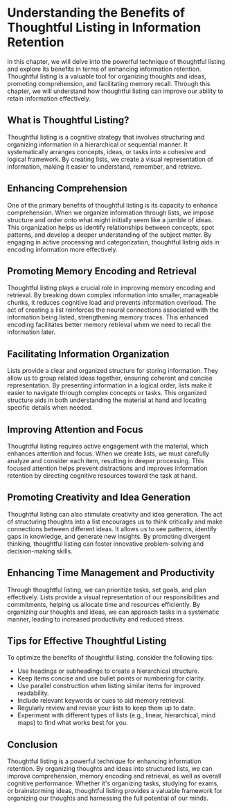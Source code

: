 Understanding the Benefits of Thoughtful Listing in Information Retention
==================================================================================

In this chapter, we will delve into the powerful technique of thoughtful listing and explore its benefits in terms of enhancing information retention. Thoughtful listing is a valuable tool for organizing thoughts and ideas, promoting comprehension, and facilitating memory recall. Through this chapter, we will understand how thoughtful listing can improve our ability to retain information effectively.

**What is Thoughtful Listing?**
-------------------------------

Thoughtful listing is a cognitive strategy that involves structuring and organizing information in a hierarchical or sequential manner. It systematically arranges concepts, ideas, or tasks into a cohesive and logical framework. By creating lists, we create a visual representation of information, making it easier to understand, remember, and retrieve.

**Enhancing Comprehension**
---------------------------

One of the primary benefits of thoughtful listing is its capacity to enhance comprehension. When we organize information through lists, we impose structure and order onto what might initially seem like a jumble of ideas. This organization helps us identify relationships between concepts, spot patterns, and develop a deeper understanding of the subject matter. By engaging in active processing and categorization, thoughtful listing aids in encoding information more effectively.

**Promoting Memory Encoding and Retrieval**
-------------------------------------------

Thoughtful listing plays a crucial role in improving memory encoding and retrieval. By breaking down complex information into smaller, manageable chunks, it reduces cognitive load and prevents information overload. The act of creating a list reinforces the neural connections associated with the information being listed, strengthening memory traces. This enhanced encoding facilitates better memory retrieval when we need to recall the information later.

**Facilitating Information Organization**
-----------------------------------------

Lists provide a clear and organized structure for storing information. They allow us to group related ideas together, ensuring coherent and concise representation. By presenting information in a logical order, lists make it easier to navigate through complex concepts or tasks. This organized structure aids in both understanding the material at hand and locating specific details when needed.

**Improving Attention and Focus**
---------------------------------

Thoughtful listing requires active engagement with the material, which enhances attention and focus. When we create lists, we must carefully analyze and consider each item, resulting in deeper processing. This focused attention helps prevent distractions and improves information retention by directing cognitive resources toward the task at hand.

**Promoting Creativity and Idea Generation**
--------------------------------------------

Thoughtful listing can also stimulate creativity and idea generation. The act of structuring thoughts into a list encourages us to think critically and make connections between different ideas. It allows us to see patterns, identify gaps in knowledge, and generate new insights. By promoting divergent thinking, thoughtful listing can foster innovative problem-solving and decision-making skills.

**Enhancing Time Management and Productivity**
----------------------------------------------

Through thoughtful listing, we can prioritize tasks, set goals, and plan effectively. Lists provide a visual representation of our responsibilities and commitments, helping us allocate time and resources efficiently. By organizing our thoughts and ideas, we can approach tasks in a systematic manner, leading to increased productivity and reduced stress.

**Tips for Effective Thoughtful Listing**
-----------------------------------------

To optimize the benefits of thoughtful listing, consider the following tips:

* Use headings or subheadings to create a hierarchical structure.
* Keep items concise and use bullet points or numbering for clarity.
* Use parallel construction when listing similar items for improved readability.
* Include relevant keywords or cues to aid memory retrieval.
* Regularly review and revise your lists to keep them up to date.
* Experiment with different types of lists (e.g., linear, hierarchical, mind maps) to find what works best for you.

**Conclusion**
--------------

Thoughtful listing is a powerful technique for enhancing information retention. By organizing thoughts and ideas into structured lists, we can improve comprehension, memory encoding and retrieval, as well as overall cognitive performance. Whether it's organizing tasks, studying for exams, or brainstorming ideas, thoughtful listing provides a valuable framework for organizing our thoughts and harnessing the full potential of our minds.

